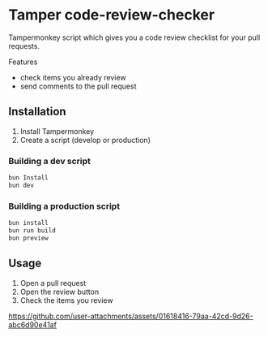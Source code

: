 # Tamper code-review-checker

Tampermonkey script which gives you a code review checklist for your pull
requests.

Features

- check items you already review
- send comments to the pull request

## Installation

1. Install Tampermonkey
2. Create a script (develop or production)

### Building a dev script

```bash
bun Install
bun dev
```

### Building a production script

```bash
bun install
bun run build
bun preview
```

## Usage

1. Open a pull request
2. Open the review button
3. Check the items you review

https://github.com/user-attachments/assets/01618416-79aa-42cd-9d26-abc6d90e41af
